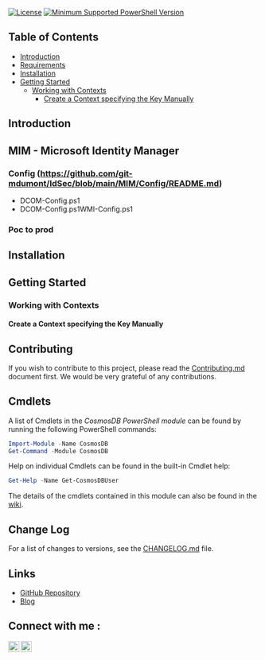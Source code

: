 [![License](https://img.shields.io/badge/License-MIT-blue.svg)]()
[![Minimum Supported PowerShell Version](https://img.shields.io/badge/PS-5.1-blue.svg)]()

## Table of Contents
- [Introduction](#introduction)
- [Requirements](#requirements)
- [Installation](#installation)
- [Getting Started](#getting-started)
  - [Working with Contexts](#working-with-contexts)
    - [Create a Context specifying the Key Manually](#create-a-context-specifying-the-key-manually)

## Introduction

## MIM - Microsoft Identity Manager
### Config (https://github.com/git-mdumont/IdSec/blob/main/MIM/Config/README.md)
* DCOM-Config.ps1
* DCOM-Config.ps1WMI-Config.ps1

### Poc to prod

## Installation

## Getting Started
### Working with Contexts

#### Create a Context specifying the Key Manually

## Contributing

If you wish to contribute to this project, please read the [Contributing.md](/.github/CONTRIBUTING.md)
document first. We would be very grateful of any contributions.

## Cmdlets

A list of Cmdlets in the _CosmosDB PowerShell module_ can be found by running the
following PowerShell commands:

```PowerShell
Import-Module -Name CosmosDB
Get-Command -Module CosmosDB
```

Help on individual Cmdlets can be found in the built-in Cmdlet help:

```PowerShell
Get-Help -Name Get-CosmosDBUser
```

The details of the cmdlets contained in this module can also be
found in the [wiki](https://github.com/PlagueHO/CosmosDB/wiki).

## Change Log

For a list of changes to versions, see the [CHANGELOG.md](CHANGELOG.md) file.

## Links

- [GitHub Repository](https://github.com/PlagueHO/CosmosDB/)
- [Blog](https://dscottraynsford.wordpress.com/)

## Connect with me :
[<img align="left" alt="codeSTACKr | Twitter" width="22px" src="https://cdn.jsdelivr.net/npm/simple-icons@v3/icons/twitter.svg" />][twitter]
[<img align="left" alt="codeSTACKr | LinkedIn" width="22px" src="https://cdn.jsdelivr.net/npm/simple-icons@v3/icons/linkedin.svg" />][linkedin]
<br />
<!-- This section you create this variables that are used above -->
[twitter]: https://twitter.com/IdSec_inc
[linkedin]: https://www.linkedin.com/in/idsec-inc-1881b21a9/